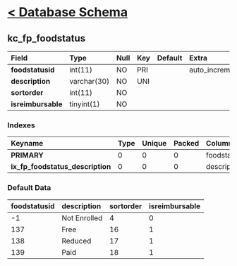 # [< Database Schema](DatabaseSchema.md) #

## kc\_fp\_foodstatus ##
| **Field** | Type | Null | Key | Default | Extra | Comment |
|:----------|:-----|:-----|:----|:--------|:------|:--------|
| **foodstatusid** | int(11) | NO   | PRI |         | auto\_increment |         |
| **description** | varchar(30) | NO   | UNI |         |       |         |
| **sortorder** | int(11) | NO   |     |         |       |         |
| **isreimbursable** | tinyint(1) | NO   |     |         |       |         |


### Indexes ###
| **Keyname** | Type | Unique | Packed | Column | Seq | Cardinality | Collation | Null | Comment |
|:------------|:-----|:-------|:-------|:-------|:----|:------------|:----------|:-----|:--------|
| **PRIMARY** | 0    | 0      | 0      | foodstatusid | 1   | 4           | A         | 0    | 0       |
| **ix\_fp\_foodstatus\_description** | 0    | 0      | 0      | description | 1   | 4           | A         | 0    | 0       |


### Default Data ###
| foodstatusid | description | sortorder | isreimbursable |
|:-------------|:------------|:----------|:---------------|
| -1           | Not Enrolled | 4         | 0              |
| 137          | Free        | 16        | 1              |
| 138          | Reduced     | 17        | 1              |
| 139          | Paid        | 18        | 1              |